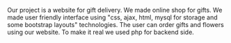 Our project is a website for gift delivery. 
We made online shop  for gifts. 
We made user friendly interface using "css, ajax, html, mysql for storage and some bootstrap layouts" technologies. 
The user can order gifts and flowers using our website. 
To make it real we used php for backend side.
